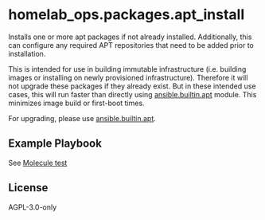 homelab_ops.packages.apt_install
================================

Installs one or more apt packages if not already installed. Additionally, this can configure any required APT repositories that need to be added prior to installation.

This is intended for use in building immutable infrastructure (i.e. building images or installing on newly provisioned infrastructure). Therefore it will not upgrade these packages if they already exist. But in these intended use cases, this will run faster than directly using [ansible.builtin.apt](https://docs.ansible.com/ansible/latest/collections/ansible/builtin/apt_module.html) module. This minimizes image build or first-boot times.

For upgrading, please use [ansible.builtin.apt](https://docs.ansible.com/ansible/latest/collections/ansible/builtin/apt_module.html).

Example Playbook
----------------

See [Molecule test](../../molecule/apt_install/converge.yml)

License
-------

AGPL-3.0-only
